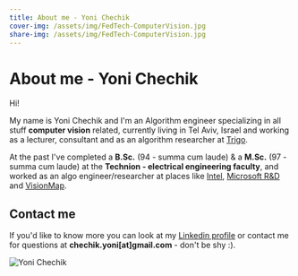 ```yaml
---
title: About me - Yoni Chechik
cover-img: /assets/img/FedTech-ComputerVision.jpg
share-img: /assets/img/FedTech-ComputerVision.jpg
---
```


# About me - Yoni Chechik

Hi!

My name is Yoni Chechik and I'm an Algorithm engineer specializing in all stuff **computer vision** related, currently living in Tel Aviv, Israel and working as a lecturer, consultant and as an algorithm researcher at [Trigo](https://www.trigo.tech/).

At the past I've completed a **B.Sc.** (94 - summa cum laude) & a **M.Sc.** (97 - summa cum laude) at the **Technion - electrical engineering faculty**, and worked as an algo engineer/researcher at places like [Intel](https://www.intel.com/content/www/us/en/homepage.html), [Microsoft R&D](https://www.microsoftrnd.co.il/) and [VisionMap](http://www.visionmap.com/).

## Contact me

If you'd like to know more you can look at my [Linkedin profile](https://www.linkedin.com/in/yoni-chechik-9b3173123/) or contact me for questions at **chechik.yoni[at]gmail.com** - don't be shy :).

![Yoni Chechik](https://media-exp1.licdn.com/dms/image/C4D03AQGsfVcXSpjYiw/profile-displayphoto-shrink_200_200/0?e=1590019200&v=beta&t=UlGxVsKReYQJYsNeHCGepzcVk6FeMTj9jBsPCO0_6mc)